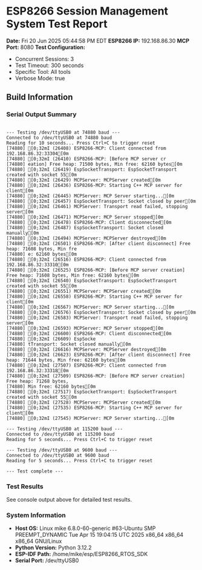 # ESP8266 Session Management System Test Report

**Date:** Fri 20 Jun 2025 05:44:58 PM EDT
**ESP8266 IP:** 192.168.86.30
**MCP Port:** 8080
**Test Configuration:**
- Concurrent Sessions: 3
- Test Timeout: 300 seconds
- Specific Tool: All tools
- Verbose Mode: true

## Build Information

### Serial Output Summary
```

--- Testing /dev/ttyUSB0 at 74880 baud ---
Connected to /dev/ttyUSB0 at 74880 baud
Reading for 10 seconds... Press Ctrl+C to trigger reset
[74880] [0;32mI (26408) ESP8266-MCP: Client connected from 192.168.86.32:33304[0m
[74880] [0;32mI (26410) ESP8266-MCP: [Before MCP server cr
[74880] eation] Free heap: 71500 bytes, Min free: 62160 bytes[0m
[74880] [0;32mI (26419) EspSocketTransport: EspSocketTransport created with socket 55[0m
[74880] [0;32mI (26429) MCPServer: MCPServer created[0m
[74880] [0;32mI (26436) ESP8266-MCP: Starting C++ MCP server for client[0m
[74880] [0;32mI (26445) MCPServer: MCP Server starting...[0m
[74880] [0;32mI (26457) EspSocketTransport: Socket closed by peer[0m
[74880] [0;32mI (26461) MCPServer: Transport read failed, stopping server[0m
[74880] [0;32mI (26471) MCPServer: MCP Server stopped[0m
[74880] [0;32mI (26478) ESP8266-MCP: Client disconnected[0m
[74880] [0;32mI (26487) EspSocketTransport: Socket closed manually[0m
[74880] [0;32mI (26494) MCPServer: MCPServer destroyed[0m
[74880] [0;32mI (26501) ESP8266-MCP: [After client disconnect] Free heap: 71608 bytes, Min fre
[74880] e: 62160 bytes[0m
[74880] [0;32mI (26516) ESP8266-MCP: Client connected from 192.168.86.32:33310[0m
[74880] [0;32mI (26525) ESP8266-MCP: [Before MCP server creation] Free heap: 71608 bytes, Min free: 62160 bytes[0m
[74880] [0;32mI (26540) EspSocketTransport: EspSocketTransport created with socket 55[0m
[74880] [0;32mI (26551) MCPServer: MCPServer created[0m
[74880] [0;32mI (26558) ESP8266-MCP: Starting C++ MCP server for client[0m
[74880] [0;32mI (26567) MCPServer: MCP Server starting...[0m
[74880] [0;32mI (26576) EspSocketTransport: Socket closed by peer[0m
[74880] [0;32mI (26583) MCPServer: Transport read failed, stopping server[0m
[74880] [0;32mI (26593) MCPServer: MCP Server stopped[0m
[74880] [0;32mI (26600) ESP8266-MCP: Client disconnected[0m
[74880] [0;32mI (26609) EspSocke
[74880] tTransport: Socket closed manually[0m
[74880] [0;32mI (26616) MCPServer: MCPServer destroyed[0m
[74880] [0;32mI (26623) ESP8266-MCP: [After client disconnect] Free heap: 71644 bytes, Min free: 62160 bytes[0m
[74880] [0;32mI (27507) ESP8266-MCP: Client connected from 192.168.86.32:33318[0m
[74880] [0;32mI (27509) ESP8266-MCP: [Before MCP server creation] Free heap: 71268 bytes, 
[74880] Min free: 62160 bytes[0m
[74880] [0;32mI (27517) EspSocketTransport: EspSocketTransport created with socket 55[0m
[74880] [0;32mI (27528) MCPServer: MCPServer created[0m
[74880] [0;32mI (27535) ESP8266-MCP: Starting C++ MCP server for client[0m
[74880] [0;32mI (27545) MCPServer: MCP Server starting...[0m

--- Testing /dev/ttyUSB0 at 115200 baud ---
Connected to /dev/ttyUSB0 at 115200 baud
Reading for 5 seconds... Press Ctrl+C to trigger reset

--- Testing /dev/ttyUSB0 at 9600 baud ---
Connected to /dev/ttyUSB0 at 9600 baud
Reading for 5 seconds... Press Ctrl+C to trigger reset

--- Test complete ---
```

### Test Results

See console output above for detailed test results.

### System Information

- **Host OS:** Linux mike 6.8.0-60-generic #63-Ubuntu SMP PREEMPT_DYNAMIC Tue Apr 15 19:04:15 UTC 2025 x86_64 x86_64 x86_64 GNU/Linux
- **Python Version:** Python 3.12.2
- **ESP-IDF Path:** /home/mike/esp/ESP8266_RTOS_SDK
- **Serial Port:** /dev/ttyUSB0

